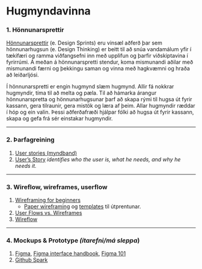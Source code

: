 # Hugmyndavinna

### 1. Hönnunarsprettir 
[Hönnunarsprettir](https://blog.kolibri.is/h%C3%B6nnunarsprettir-sem-virka-13def1c083b8) (e. Design Sprints) eru vinsæl aðferð þar sem hönnunarhugsun (e. Design Thinking) er beitt til að snúa vandamálum yfir í tækifæri og ramma viðfangsefni inn með upplifun og þarfir viðskiptavina í fyrirrúmi. Á meðan á hönnunarspretti stendur, koma mismunandi aðilar með mismunandi færni og þekkingu saman og vinna með hagkvæmni og hraða að leiðarljósi.

Í hönnunarspretti er engin hugmynd slæm hugmynd. Allir fá nokkrar hugmyndir, tíma til að melta og pæla. Til að hámarka árangur hönnunarspretta og hönnunarhugsunar þarf að skapa rými til hugsa út fyrir kassann, gera tilraunir, gera mistök og læra af þeim. Allar hugmyndir ræddar í hóp og ein valin. Þessi aðferðafræði hjálpar fólki að hugsa út fyrir kassann, skapa og gefa frá sér einstakar hugmyndir. 

---

### 2. Þarfagreining
<!-- 1. [double dimond](https://www.designcouncil.org.uk/our-resources/the-double-diamond/) -->
1. [User stories (myndband)](https://www.youtube.com/watch?v=apOvF9NVguA)  
1. [User’s Story](https://www.chrbutler.com/how-to-tell-the-users-story) _identifies who the user is, what he needs, and why he needs it._

---

### 3. Wireflow, wireframes, userflow  
1. [Wireframing for beginners](https://uxmastery.com/wireframing-for-beginners/) 
   -  [Paper wireframing](https://blog.prototypr.io/how-paper-wireframing-will-make-you-a-better-designer-5a57db8dca13) og [templates](https://sneakpeekit.com/) til útprentunar.
1. [User Flows vs. Wireframes](https://careerfoundry.com/en/blog/ux-design/user-flows-vs-wireframes/)
1. [Wireflow](https://slickplan.com/blog/wireflow)

---

### 4. Mockups & Prototype _(ítarefni/má sleppa_)
1. [Figma](https://www.figma.com/), [Figma interface handbook](https://designcode.io/figma-handbook-figma-interface), [Figma 101](https://designlab.com/figma-101-course/introduction-to-figma/)
1. [Github Spark](https://github.com/features/spark)

<!--
   - [Ítarefni: Web Design: Wireframes to Prototypes (Coursera)](https://www.coursera.org/learn/web-design-wireframes-prototypes?action=enroll)
-->
